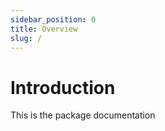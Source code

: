 ```yaml
---
sidebar_position: 0
title: Overview
slug: /
---
```


# Introduction
This is the package documentation

